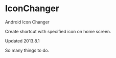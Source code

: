 IconChanger
===========

Android Icon Changer

Create shortcut with specified icon on home screen.

Updated 2013.8.1

So many things to do.

